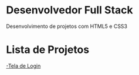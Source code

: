 # Desenvolvedor Full Stack

Desenvolvimento de projetos com HTML5 e CSS3

# Lista de Projetos
<a href="https://hizlil.github.io/Projetos/Tela%20de%20Login/">-Tela de Login</a>
 
